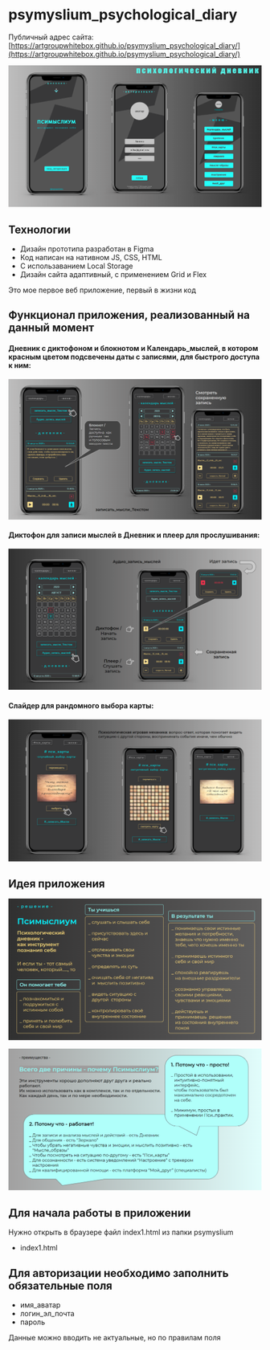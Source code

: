 # psymyslium_psychological_diary

Публичный адрес сайта: [https://artgroupwhitebox.github.io/psymyslium_psychological_diary/](https://artgroupwhitebox.github.io/psymyslium_psychological_diary/)

![title](screenshots/title.png)

## Технологии

- Дизайн прототипа разработан в Figma 
- Код написан на нативном JS, CSS, HTML
- С использаванием Local Storage 
- Дизайн сайта адаптивный, с применением Grid и Flex

Это мое первое веб приложение, первый в жизни код

## Функционал приложения, реализованный на данный момент

#### Дневник с диктофоном и блокнотом и Календарь_мыслей, в котором красным цветом подсвечены даты с записями, для быстрого доступа к ним:
![diary_and_calendar](screenshots/diary_and_calendar.png)

#### Диктофон для записи мыслей в Дневник и плеер для прослушивания:
![voice_recorder_player](screenshots/voice_recorder_player.png)

#### Слайдер для рандомного выбора карты:
![random_or_intuitive_choice](screenshots/random_or_intuitive_choice.png)

## Идея приложения

![solution](screenshots/solution.png)

![advantages](screenshots/advantages.png)

## Для начала работы в приложении 
Нужно открыть в браузере файл index1.html из папки psymyslium 

- index1.html

## Для авторизации необходимо заполнить обязательные поля

- имя_аватар
- логин_эл_почта
- пароль

Данные можно вводить не актуальные, но по правилам поля



